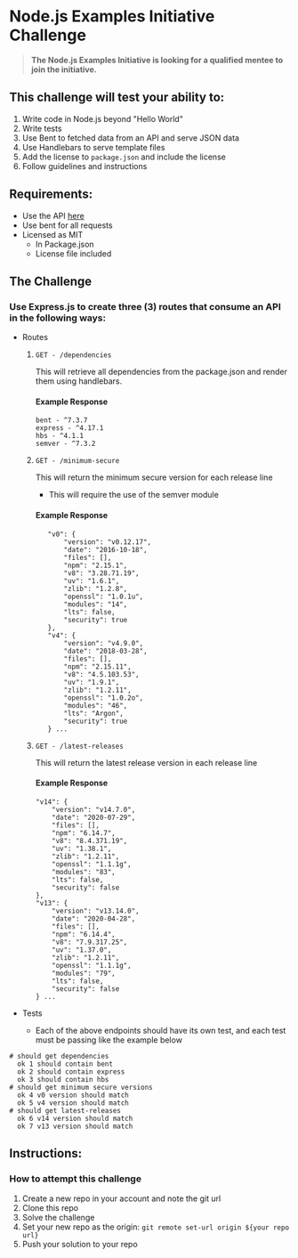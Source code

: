 # Node.js Examples Initiative Challenge

> **The Node.js Examples Initiative is looking for a qualified mentee to join the initiative.**

## This challenge will test your ability to:

1. Write code in Node.js beyond "Hello World"
2. Write tests
3. Use Bent to fetched data from an API and serve JSON data
4. Use Handlebars to serve template files
5. Add the license to `package.json` and include the license
6. Follow guidelines and instructions

## Requirements:

- Use the API [here](https://nodejs.org/dist/index.json)
- Use bent for all requests
- Licensed as MIT
  - In Package.json
  - License file included

## The Challenge

### Use Express.js to create three (3) routes that consume an API in the following ways:

- Routes

  1. `GET - /dependencies`

     This will retrieve all dependencies from the package.json and render them using handlebars.

     #### Example Response

     ```
     bent - ^7.3.7
     express - ^4.17.1
     hbs - ^4.1.1
     semver - ^7.3.2
     ```

  2. `GET - /minimum-secure`

     This will return the minimum secure version for each release line

     - This will require the use of the semver module

     #### Example Response

     ```
        "v0": {
            "version": "v0.12.17",
            "date": "2016-10-18",
            "files": [],
            "npm": "2.15.1",
            "v8": "3.28.71.19",
            "uv": "1.6.1",
            "zlib": "1.2.8",
            "openssl": "1.0.1u",
            "modules": "14",
            "lts": false,
            "security": true
        },
        "v4": {
            "version": "v4.9.0",
            "date": "2018-03-28",
            "files": [],
            "npm": "2.15.11",
            "v8": "4.5.103.53",
            "uv": "1.9.1",
            "zlib": "1.2.11",
            "openssl": "1.0.2o",
            "modules": "46",
            "lts": "Argon",
            "security": true
        } ...

     ```

  3. `GET - /latest-releases`

     This will return the latest release version in each release line

     #### Example Response

     ```
     "v14": {
         "version": "v14.7.0",
         "date": "2020-07-29",
         "files": [],
         "npm": "6.14.7",
         "v8": "8.4.371.19",
         "uv": "1.38.1",
         "zlib": "1.2.11",
         "openssl": "1.1.1g",
         "modules": "83",
         "lts": false,
         "security": false
     },
     "v13": {
         "version": "v13.14.0",
         "date": "2020-04-28",
         "files": [],
         "npm": "6.14.4",
         "v8": "7.9.317.25",
         "uv": "1.37.0",
         "zlib": "1.2.11",
         "openssl": "1.1.1g",
         "modules": "79",
         "lts": false,
         "security": false
     } ...

     ```

* Tests

  - Each of the above endpoints should have its own test, and each test must be passing like the example below

```
# should get dependencies
  ok 1 should contain bent
  ok 2 should contain express
  ok 3 should contain hbs
# should get minimum secure versions
  ok 4 v0 version should match
  ok 5 v4 version should match
# should get latest-releases
  ok 6 v14 version should match
  ok 7 v13 version should match
```

## Instructions:

### How to attempt this challenge

1. Create a new repo in your account and note the git url
2. Clone this repo
3. Solve the challenge
4. Set your new repo as the origin: `git remote set-url origin ${your repo url}`
5. Push your solution to your repo

